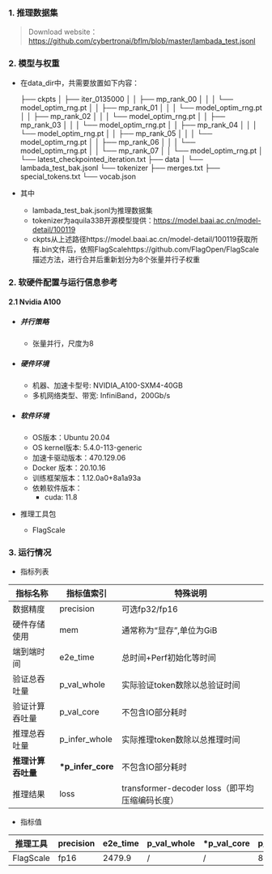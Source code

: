 ### 1. 推理数据集
> Download website：https://github.com/cybertronai/bflm/blob/master/lambada_test.jsonl


### 2. 模型与权重

* 在data_dir中，共需要放置如下内容：

  ├── ckpts
  │   ├── iter_0135000
  │   │   ├── mp_rank_00
  │   │   │   └── model_optim_rng.pt
  │   │   ├── mp_rank_01
  │   │   │   └── model_optim_rng.pt
  │   │   ├── mp_rank_02
  │   │   │   └── model_optim_rng.pt
  │   │   ├── mp_rank_03
  │   │   │   └── model_optim_rng.pt
  │   │   ├── mp_rank_04
  │   │   │   └── model_optim_rng.pt
  │   │   ├── mp_rank_05
  │   │   │   └── model_optim_rng.pt
  │   │   ├── mp_rank_06
  │   │   │   └── model_optim_rng.pt
  │   │   └── mp_rank_07
  │   │       └── model_optim_rng.pt
  │   └── latest_checkpointed_iteration.txt
  ├── data
  │   └── lambada_test_bak.jsonl
  └── tokenizer
      ├── merges.txt
      ├── special_tokens.txt
      └── vocab.json

* 其中

  * lambada_test_bak.jsonl为推理数据集
  * tokenizer为aquila33B开源模型提供：https://model.baai.ac.cn/model-detail/100119
  * ckpts从上述路径https://model.baai.ac.cn/model-detail/100119获取所有.bin文件后，依照FlagScalehttps://github.com/FlagOpen/FlagScale描述方法，进行合并后重新划分为8个张量并行子权重

### 2. 软硬件配置与运行信息参考

#### 2.1 Nvidia A100


- ##### 并行策略

   - 张量并行，尺度为8

- ##### 硬件环境
    - 机器、加速卡型号: NVIDIA_A100-SXM4-40GB
    - 多机网络类型、带宽: InfiniBand，200Gb/s
    
- ##### 软件环境
   - OS版本：Ubuntu 20.04
   - OS kernel版本: 5.4.0-113-generic
   - 加速卡驱动版本：470.129.06
   - Docker 版本：20.10.16
   - 训练框架版本：1.12.0a0+8a1a93a
   - 依赖软件版本：
     - cuda: 11.8

- 推理工具包
  
   - FlagScale

### 3. 运行情况




* 指标列表

| 指标名称           | 指标值索引       | 特殊说明                                     |
| ------------------ | ---------------- | -------------------------------------------- |
| 数据精度           | precision        | 可选fp32/fp16                                |
| 硬件存储使用       | mem              | 通常称为“显存”,单位为GiB                     |
| 端到端时间         | e2e_time         | 总时间+Perf初始化等时间                      |
| 验证总吞吐量       | p_val_whole      | 实际验证token数除以总验证时间                 |
| 验证计算吞吐量     | p_val_core       | 不包含IO部分耗时                             |
| 推理总吞吐量       | p_infer_whole    | 实际推理token数除以总推理时间                 |
| **推理计算吞吐量** | **\*p_infer_core** | 不包含IO部分耗时                             |
| 推理结果           | loss | transformer-decoder loss（即平均压缩编码长度） |

* 指标值

| 推理工具  | precision | e2e_time | p_val_whole | \*p_val_core | p_infer_whole | \*p_infer_core |\*MFU| loss        | mem        |
| ----------- | --------- | -------- | ----------- | ---------- | ------------- | ------------ |  ------------ |----------- | ---------- |
| FlagScale | fp16   | 2479.9 | /           |  /  | 8711 | 8724 |23.8%| 3.0075 | 12.3/40.0 |
